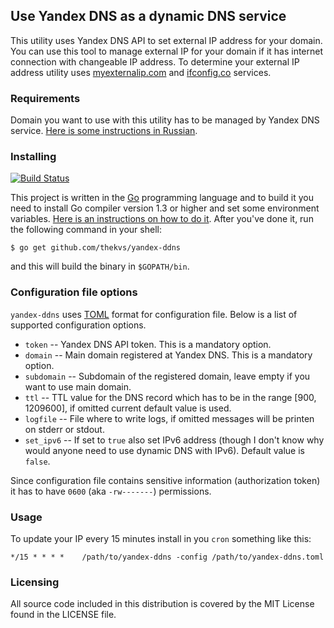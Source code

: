 ## Use Yandex DNS as a dynamic DNS service

This utility uses Yandex DNS API to set external IP address for your domain. You can use this tool to manage external IP for your domain if it has internet connection with changeable IP address. To determine your external IP address utility uses [myexternalip.com](http://myexternalip.com/) and [ifconfig.co](http://ifconfig.co/) services.

### Requirements
Domain you want to use with this utility has to be managed by Yandex DNS service.
[Here is some instructions in Russian](https://tech.yandex.ru/pdd/doc/about-docpage/).

### Installing
[![Build Status](https://travis-ci.org/thekvs/yandex-ddns.svg?branch=master)](https://travis-ci.org/thekvs/yandex-ddns)

This project is written in the [Go](http://golang.org/) programming language and to build it you need to install Go compiler version 1.3 or higher and set some environment variables. [Here is an instructions on how to do it](http://golang.org/doc/install). After you've done it, run the following command in your shell:
```
$ go get github.com/thekvs/yandex-ddns
```
and this will build the binary in `$GOPATH/bin`.

### Configuration file options
`yandex-ddns` uses [TOML](https://github.com/toml-lang/toml) format for configuration file. Below is a list of supported configuration options.

* `token` -- Yandex DNS API token. This is a mandatory option.
* `domain` -- Main domain registered at Yandex DNS. This is a mandatory option.
* `subdomain` -- Subdomain of the registered domain, leave empty if you want to use main domain.
* `ttl` -- TTL value for the DNS record which has to be in the range [900, 1209600], if omitted current default value is used.
* `logfile` -- File where to write logs, if omitted messages will be printen on stderr or stdout.
* `set_ipv6` -- If set to `true` also set IPv6 address (though I don't know why would anyone need to use dynamic DNS with IPv6). Default value is `false`.

Since configuration file contains sensitive information (authorization token) it has to have ```0600``` (aka ```-rw-------```) permissions.

### Usage
To update your IP every 15 minutes install in you `cron` something like this:
```
*/15 * * * *    /path/to/yandex-ddns -config /path/to/yandex-ddns.toml
```

### Licensing
All source code included in this distribution is covered by the MIT License found in the LICENSE file.
